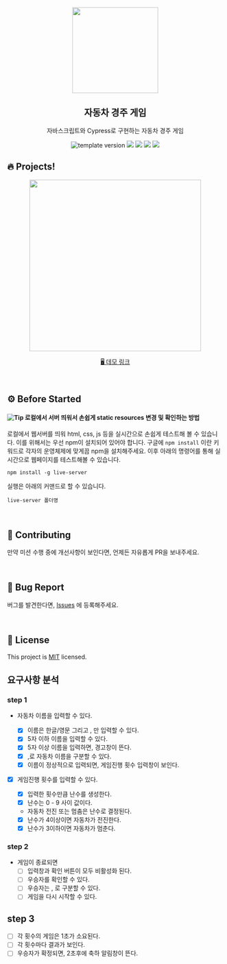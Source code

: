 <br/>
<p align="middle" >
  <img width="200px;" src="https://user-images.githubusercontent.com/50367798/106415730-2645a280-6493-11eb-876c-ef7172652261.png"/>
</p>
<h2 align="middle">자동차 경주 게임</h2>
<p align="middle">자바스크립트와 Cypress로 구현하는 자동차 경주 게임</p>
<p align="middle">
  <img src="https://img.shields.io/badge/version-1.0.0-blue?style=flat-square" alt="template version"/>
  <img src="https://img.shields.io/badge/language-html-red.svg?style=flat-square"/>
  <img src="https://img.shields.io/badge/language-css-blue.svg?style=flat-square"/>
  <img src="https://img.shields.io/badge/language-js-yellow.svg?style=flat-square"/>
  <img src="https://img.shields.io/badge/license-MIT-brightgreen.svg?style=flat-square"/>
</p>

## 🔥 Projects!

<p align="middle">
  <img width="400" src="https://techcourse-storage.s3.ap-northeast-2.amazonaws.com/7c76e809d82a4a3aa0fd78a86be25427">
</p>

<p align="middle">
  <a href="https://next-step.github.io/js-racingcar/">🖥️ 데모 링크</a>
</p>

<br>

## ⚙️ Before Started

#### <img alt="Tip" src="https://img.shields.io/static/v1.svg?label=&message=Tip&style=flat-square&color=673ab8"> 로컬에서 서버 띄워서 손쉽게 static resources 변경 및 확인하는 방법

로컬에서 웹서버를 띄워 html, css, js 등을 실시간으로 손쉽게 테스트해 볼 수 있습니다. 이를 위해서는 우선 npm이 설치되어 있어야 합니다. 구글에 `npm install` 이란 키워드로 각자의 운영체제에 맞게끔 npm을 설치해주세요. 이후 아래의 명령어를 통해 실시간으로 웹페이지를 테스트해볼 수 있습니다.

```
npm install -g live-server
```

실행은 아래의 커맨드로 할 수 있습니다.

```
live-server 폴더명
```

<br>

## 👏 Contributing

만약 미션 수행 중에 개선사항이 보인다면, 언제든 자유롭게 PR을 보내주세요.

<br>

## 🐞 Bug Report

버그를 발견한다면, [Issues](https://github.com/next-step/js-racingcar/issues) 에 등록해주세요.

<br>

## 📝 License

This project is [MIT](https://github.com/next-step/js-racingcar/blob/main/LICENSE) licensed.

## 요구사항 분석

### step 1

- 자동차 이름을 입력할 수 있다.

  - [x] 이름은 한글/영문 그리고 , 만 입력할 수 있다.
  - [x] 5자 이하 이름을 입력할 수 있다.
  - [x] 5자 이상 이름을 입력하면, 경고창이 뜬다.
  - [x] ,로 자동차 이름을 구분할 수 있다.
  - [x] 이름이 정상적으로 입력되면, 게임진행 횟수 입력창이 보인다.

- [x] 게임진행 횟수를 입력할 수 있다.
      <!-- @TODO: 테스트 케이스가 사용자 입장에서 문구를 적어야한는데 이런 로직 부분은 어떤식으로 문장을 작성해야할지 어렵네요. -->

  - [x] 입력한 횟수만큼 난수를 생성한다.
  - [x] 난수는 0 - 9 사이 값이다.
  - 자동차 전진 또는 멈춤은 난수로 결정된다.
  - [x] 난수가 4이상이면 자동차가 전진한다.
  - [x] 난수가 3이하이면 자동차가 멈춘다.

### step 2

<!-- @TODO: step2 진행하면서 추가 케이스 등록해보기 -->

- 게임이 종료되면
  - [ ] 입력창과 확인 버튼이 모두 비활성화 된다.
  - [ ] 우승자를 확인할 수 있다.
  - [ ] 우승자는 , 로 구분할 수 있다.
  - [ ] 게임을 다시 시작할 수 있다.

## step 3

<!-- @TODO: step3 진행하면서 추가 케이스 등록해보기 -->

- [ ] 각 횟수의 게임은 1초가 소요된다.
- [ ] 각 횟수마다 결과가 보인다.
- [ ] 우승자가 확정되면, 2초후에 축하 알림창이 뜬다.
